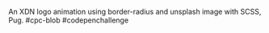 An XDN logo animation using border-radius and unsplash image with SCSS, Pug. #cpc-blob #codepenchallenge